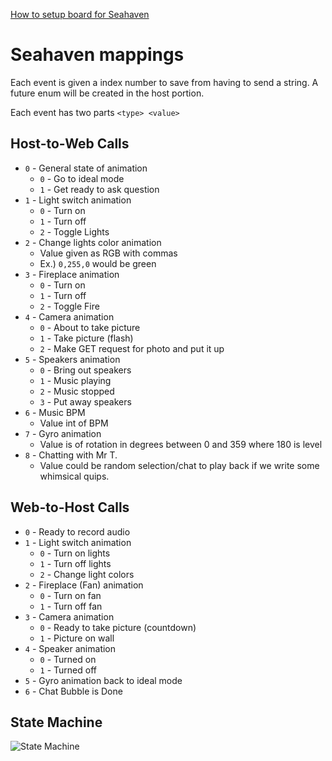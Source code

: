 [How to setup board for Seahaven](./docs/setup.md)

# Seahaven mappings

Each event is given a index number to save from having to send a string. A future enum will be created in the host portion.

Each event has two parts `<type> <value>`

## Host-to-Web Calls
- `0` - General state of animation
  - `0` - Go to ideal mode
  - `1` - Get ready to ask question
- `1` - Light switch animation
  - `0` - Turn on
  - `1` - Turn off
  - `2` - Toggle Lights
- `2` - Change lights color animation
  - Value given as RGB with commas 
  - Ex.) `0,255,0` would be green
- `3` - Fireplace animation
  - `0` - Turn on
  - `1` - Turn off
  - `2` - Toggle Fire
- `4` - Camera animation
  - `0` - About to take picture
  - `1` - Take picture (flash)
  - `2` - Make GET request for photo and put it up
- `5` - Speakers animation
  - `0` - Bring out speakers
  - `1` - Music playing
  - `2` - Music stopped
  - `3` - Put away speakers
- `6` - Music BPM
  - Value int of BPM
- `7` - Gyro animation
  - Value is of rotation in degrees between 0 and 359 where 180 is level
- `8` - Chatting with Mr T.
  - Value could be random selection/chat to play back if we write some whimsical quips.

## Web-to-Host Calls
- `0` - Ready to record audio
- `1` - Light switch animation
  - `0` - Turn on lights
  - `1` - Turn off lights
  - `2` - Change light colors
- `2` - Fireplace (Fan) animation
  - `0` - Turn on fan
  - `1` - Turn off fan
- `3` - Camera animation
  - `0` - Ready to take picture (countdown)
  - `1` - Picture on wall
- `4` - Speaker animation
  - `0` - Turned on
  - `1` - Turned off
- `5` - Gyro animation back to ideal mode
- `6` - Chat Bubble is Done

## State Machine

![State Machine](../docs/Animation_State_Machine.png)
